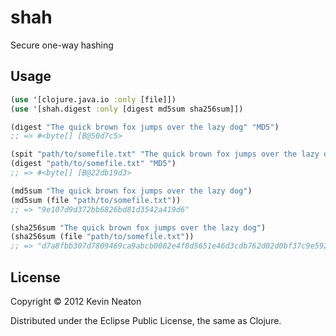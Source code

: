 # shah

Secure one-way hashing

## Usage

```clojure
(use '[clojure.java.io :only [file]])
(use '[shah.digest :only [digest md5sum sha256sum]])

(digest "The quick brown fox jumps over the lazy dog" "MD5")
;; => #<byte[] [B@50d7c5>

(spit "path/to/somefile.txt" "The quick brown fox jumps over the lazy dog")
(digest "path/to/somefile.txt" "MD5")
;; => #<byte[] [B@22db19d3>

(md5sum "The quick brown fox jumps over the lazy dog")
(md5sum (file "path/to/somefile.txt"))
;; => "9e107d9d372bb6826bd81d3542a419d6"

(sha256sum "The quick brown fox jumps over the lazy dog")
(sha256sum (file "path/to/somefile.txt"))
;; => "d7a8fbb307d7809469ca9abcb0082e4f8d5651e46d3cdb762d02d0bf37c9e592"
```

## License

Copyright © 2012 Kevin Neaton

Distributed under the Eclipse Public License, the same as Clojure.
